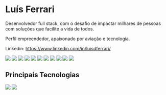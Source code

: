 <h1>Luís Ferrari</h1>
Desenvolvedor full stack, com o desafio de impactar milhares de pessoas com soluções que facilite a vida de todos.

Perfil empreendedor, apaixonado por aviação e tecnologia.

Linkedin: https://www.linkedin.com/in/luisdferrari/

<img src="https://img.shields.io/badge/-Javascript-yellow?logo=Javascript" /> <img src="https://img.shields.io/badge/-React-blue?logo=React" /> <img src="https://img.shields.io/badge/-React-Native-blue?logo=React" /> <img src="https://img.shields.io/badge/-Typescipt-informational?logo=TypeScript" /> <img src="http://img.shields.io/badge/-Node.Js-green?logo=node.js" /> <img src="https://img.shields.io/badge/-Python-white?logo=Python" /> <img src="https://img.shields.io/badge/-HTML-orange?logo=HTML5" /> <img src="https://img.shields.io/badge/-CSS-informational?logo=CSS3" /> <img src="https://img.shields.io/badge/-Redux-blueviolet?logo=Redux" /> <img src="http://img.shields.io/badge/-MySQL-white?logo=mysql" /> <img src="http://img.shields.io/badge/-MongoDB-grey?logo=mongodb" />

## Principais Tecnologias

[![](https://github-readme-stats.vercel.app/api?username=ldferrari&count_private=true&show_icons=true&theme=dark)](https://github.com/anuraghazra/github-readme-stats)
[![](https://github-readme-stats.vercel.app/api/top-langs/?username=ldferrari&layout=compact&count_private=true&theme=dark)](https://github.com/anuraghazra/github-readme-stats)
<!--
**ldferrari/ldferrari** is a ✨ _special_ ✨ repository because its `README.md` (this file) appears on your GitHub profile.

Here are some ideas to get you started:

- 🔭 I’m currently working on ...
- 🌱 I’m currently learning ...
- 👯 I’m looking to collaborate on ...
- 🤔 I’m looking for help with ...
- 💬 Ask me about ...
- 📫 How to reach me: ...
- 😄 Pronouns: ...
- ⚡ Fun fact: ...
-->
